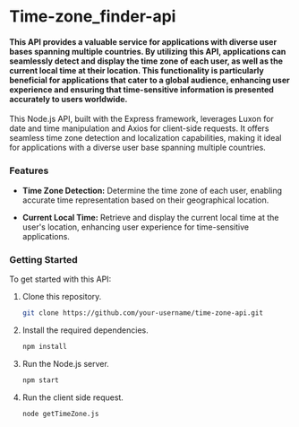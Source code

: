 # Time-zone_finder-api
<h4> This API provides a valuable service for applications with diverse user bases spanning multiple countries. By utilizing this API, applications can seamlessly detect and display the time zone of each user, as well as the current local time at their location. This functionality is particularly beneficial for applications that cater to a global audience, enhancing user experience and ensuring that time-sensitive information is presented accurately to users worldwide. </h4>


This Node.js API, built with the Express framework, leverages Luxon for date and time manipulation and Axios for client-side requests. It offers seamless time zone detection and localization capabilities, making it ideal for applications with a diverse user base spanning multiple countries.

### Features

- **Time Zone Detection:** Determine the time zone of each user, enabling accurate time representation based on their geographical location.

- **Current Local Time:** Retrieve and display the current local time at the user's location, enhancing user experience for time-sensitive applications.

### Getting Started

To get started with this API:

1. Clone this repository.
   
   ```bash
   git clone https://github.com/your-username/time-zone-api.git

2. Install the required dependencies.

   ```bash
   npm install

3. Run the Node.js server.

   ```bash
   npm start

4. Run the client side request.

   ```bash
   node getTimeZone.js

